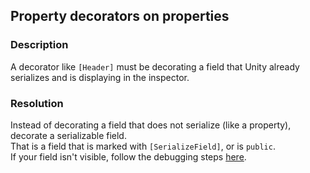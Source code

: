 ## Property decorators on properties

### Description
A decorator like `[Header]` must be decorating a field that Unity already serializes and is displaying in the inspector.

### Resolution
Instead of decorating a field that does not serialize (like a property), decorate a serializable field.  
That is a field that is marked with `[SerializeField]`, or is `public`.  
If your field isn't visible, follow the debugging steps [here](../../../Programming/Variables/Serialization.md).